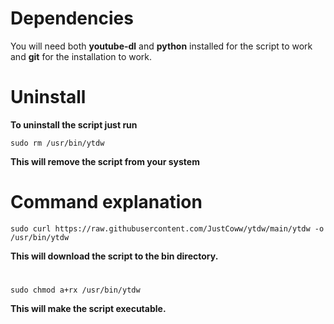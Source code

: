 # Dependencies

You will need both **youtube-dl** and **python** installed for the script to work and **git** for the installation to work.

  
# Uninstall

**To uninstall the script just run**
  ```
  sudo rm /usr/bin/ytdw
  ```
**This will remove the script from your system**
  
  
# Command explanation


  ```
  sudo curl https://raw.githubusercontent.com/JustCoww/ytdw/main/ytdw -o /usr/bin/ytdw 
  ```
  **This will download the script to the bin directory.**
  # 
  

  ```
  sudo chmod a+rx /usr/bin/ytdw
  ```
  **This will make the script executable.**
